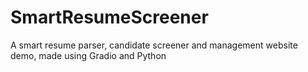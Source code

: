 # SmartResumeScreener
A smart resume parser, candidate screener and management website demo, made using Gradio and Python
